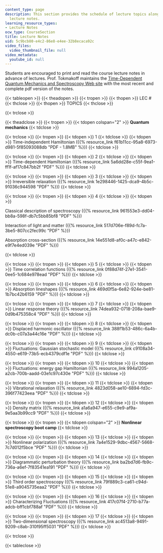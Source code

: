 ```yaml
---
content_type: page
description: This section provides the schedule of lecture topics along with associated
  lecture notes.
learning_resource_types:
- Lecture Notes
ocw_type: CourseSection
title: Lecture Notes
uid: 5c9bcb80-e4c2-86e8-e4ee-32b8ecaca92c
video_files:
  video_thumbnail_file: null
video_metadata:
  youtube_id: null
---
```


Students are encouraged to print and read the course lecture notes in advance of lectures. Prof. Tokmakoff maintains the [Time-Dependent Quantum Mechanics and Spectroscopy Web site](http://tdqms.uchicago.edu/) with the most recent and complete pdf version of the notes.

{{< tableopen >}}
{{< theadopen >}}
{{< tropen >}}
{{< thopen >}}
LEC #
{{< thclose >}}
{{< thopen >}}
TOPICS
{{< thclose >}}

{{< trclose >}}

{{< theadclose >}}
{{< tropen >}}
{{< tdopen colspan="2" >}}
**Quantum mechanics**
{{< tdclose >}}

{{< trclose >}}
{{< tropen >}}
{{< tdopen >}}
1
{{< tdclose >}}
{{< tdopen >}}
Time-independent Hamiltonian ({{% resource_link f61b11cc-95a8-6973-d981-5f85093088db "PDF - 1.8MB" %}})
{{< tdclose >}}

{{< trclose >}}
{{< tropen >}}
{{< tdopen >}}
2
{{< tdclose >}}
{{< tdopen >}}
Time-dependent Hamiltonian ({{% resource_link 5a6dd28e-c55f-9ea1-ff1f-af17c847bb2f "PDF" %}})
{{< tdclose >}}

{{< trclose >}}
{{< tropen >}}
{{< tdopen >}}
3
{{< tdclose >}}
{{< tdopen >}}
Irreversible relaxation ({{% resource_link 1e298446-1425-dca9-4b5c-91036c944598 "PDF" %}})
{{< tdclose >}}

{{< trclose >}}
{{< tropen >}}
{{< tdopen >}}
4
{{< tdclose >}}
{{< tdopen >}}


Classical description of spectroscopy ({{% resource_link 961553e3-dd04-bb8a-598f-db7c5bb85bf8 "PDF" %}})

Interaction of light and matter ({{% resource_link 517d706e-f89d-fc7a-3be5-807cc2fec99c "PDF" %}})

Absorption cross-section ({{% resource_link 14e551d8-af0c-a47c-e842-e9f7e4ed039e "PDF" %}})


{{< tdclose >}}

{{< trclose >}}
{{< tropen >}}
{{< tdopen >}}
5
{{< tdclose >}}
{{< tdopen >}}
Time correlation functions ({{% resource_link 0f88d74f-27e1-3541-0ee5-1c684e978ead "PDF" %}})
{{< tdclose >}}

{{< trclose >}}
{{< tropen >}}
{{< tdopen >}}
6
{{< tdclose >}}
{{< tdopen >}}
Absorption lineshapes ({{% resource_link 469d0f5a-6e82-924e-be81-1b7bc42b6159 "PDF" %}})
{{< tdclose >}}

{{< trclose >}}
{{< tropen >}}
{{< tdopen >}}
7
{{< tdclose >}}
{{< tdopen >}}
Linear response theory ({{% resource_link 74dea932-0718-208a-bae9-0d9b475358c4 "PDF" %}})
{{< tdclose >}}

{{< trclose >}}
{{< tropen >}}
{{< tdopen >}}
8
{{< tdclose >}}
{{< tdopen >}}
Displaced harmonic oscillator ({{% resource_link 388f1b53-486c-6a4b-dc0b-c07a3a44c16e "PDF" %}})
{{< tdclose >}}

{{< trclose >}}
{{< tropen >}}
{{< tdopen >}}
9
{{< tdclose >}}
{{< tdopen >}}
Fluctuations: Gaussian stochastic model ({{% resource_link c9108a34-4550-e619-73b5-ecb4379cdf1e "PDF" %}})
{{< tdclose >}}

{{< trclose >}}
{{< tropen >}}
{{< tdopen >}}
10
{{< tdclose >}}
{{< tdopen >}}
Fluctuations: energy gap Hamiltonian ({{% resource_link 994a1205-a2cb-700b-aadd-03e1c97c430e "PDF" %}})
{{< tdclose >}}

{{< trclose >}}
{{< tropen >}}
{{< tdopen >}}
11
{{< tdclose >}}
{{< tdopen >}}
Vibrational relaxation ({{% resource_link 4823d058-ae10-6894-fd3c-396f77423eea "PDF" %}})
{{< tdclose >}}

{{< trclose >}}
{{< tropen >}}
{{< tdopen >}}
12
{{< tdclose >}}
{{< tdopen >}}
Density matrix ({{% resource_link a1a6a947-e655-c9e9-af9a-9e5aa3b99cc9 "PDF" %}})
{{< tdclose >}}

{{< trclose >}}
{{< tropen >}}
{{< tdopen colspan="2" >}}
**Nonlinear spectroscopy boot camp**
{{< tdclose >}}

{{< trclose >}}
{{< tropen >}}
{{< tdopen >}}
13
{{< tdclose >}}
{{< tdopen >}}
Nonlinear polarization ({{% resource_link 7a4e1529-9dbc-4567-5668-7c7d012f5bce "PDF" %}})
{{< tdclose >}}

{{< trclose >}}
{{< tropen >}}
{{< tdopen >}}
14
{{< tdclose >}}
{{< tdopen >}}
Diagrammatic perturbation theory ({{% resource_link ba2bd7d6-fb9c-736a-a6ef-7f83541ea191 "PDF" %}})
{{< tdclose >}}

{{< trclose >}}
{{< tropen >}}
{{< tdopen >}}
15
{{< tdclose >}}
{{< tdopen >}}
Third order spectroscopy ({{% resource_link 79f889c3-ca61-c94d-51e8-a9045735eaa2 "PDF" %}})
{{< tdclose >}}

{{< trclose >}}
{{< tropen >}}
{{< tdopen >}}
16
{{< tdclose >}}
{{< tdopen >}}
Characterizing Fluctuations ({{% resource_link 417c07f4-2710-b77a-adcb-bff1cbf788af "PDF" %}})
{{< tdclose >}}

{{< trclose >}}
{{< tropen >}}
{{< tdopen >}}
17
{{< tdclose >}}
{{< tdopen >}}
Two-dimensional spectroscopy ({{% resource_link ac4513a8-9491-9209-c8ab-310f95ff5031 "PDF" %}})
{{< tdclose >}}

{{< trclose >}}

{{< tableclose >}}